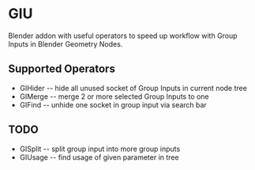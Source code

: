 # GIU

Blender addon with useful operators to speed up workflow with Group Inputs in Blender Geometry Nodes.

## Supported Operators
- GIHider -- hide all unused socket of Group Inputs in current node tree
- GIMerge -- merge 2 or more selected Group Inputs to one
- GIFind -- unhide one socket in group input via search bar

## TODO
- GISplit -- split group input into more group inputs
- GIUsage -- find usage of given parameter in tree